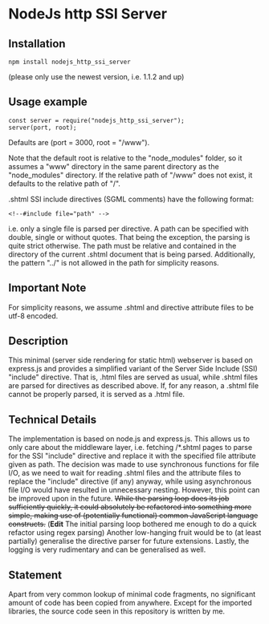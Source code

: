 # NodeJs http SSI Server

## Installation

```
npm install nodejs_http_ssi_server
```

(please only use the newest version, i.e. 1.1.2 and up)

## Usage example

```
const server = require("nodejs_http_ssi_server");
server(port, root);
```

Defaults are (port = 3000, root = "/www").

Note that the default root is relative to the "node_modules" folder, so it assumes a "www" directory in the same parent directory as the "node_modules" directory. If the relative path of "/www" does not exist, it defaults to the relative path of "/".

.shtml SSI include directives (SGML comments) have the following format:

```
<!--#include file="path" --> 
```

i.e. only a single file is parsed per directive. A path can be specified with double, single or without quotes. That being the exception, the parsing is quite strict otherwise. The path must be relative and contained in the directory of the current .shtml document that is being parsed. Additionally, the pattern "../" is not allowed in the path for simplicity reasons.

## Important Note

For simplicity reasons, we assume .shtml and directive attribute files to be utf-8 encoded.

## Description

This minimal (server side rendering for static html) webserver is based on express.js and provides a simplified variant of the Server Side Include (SSI) "include" directive. That is, .html files are served as usual, while .shtml files are parsed for directives as described above. If, for any reason, a .shtml file cannot be properly parsed, it is served as a .html file.

## Technical Details

The implementation is based on node.js and express.js. This allows us to only care about the middleware layer, i.e. fetching /\*.shtml pages to parse for the SSI "include" directive and replace it with the specified file attribute given as path. The decision was made to use synchronous functions for file I/O, as we need to wait for reading .shtml files and the attribute files to replace the "include" directive (if any) anyway, while using asynchronous file I/O would have resulted in unnecessary nesting. However, this point can be improved upon in the future. ~~While the parsing loop does its job sufficiently quickly, it could absolutely be refactored into something more simple, making use of (potentially functional) common JavaScript language constructs.~~ (**Edit** The initial parsing loop bothered me enough to do a quick refactor using regex parsing) Another low-hanging fruit would be to (at least partially) generalise the directive parser for future extensions. Lastly, the logging is very rudimentary and can be generalised as well.

## Statement

Apart from very common lookup of minimal code fragments, no significant amount of code has been copied from anywhere. Except for the imported libraries, the source code seen in this repository is written by me.
 

